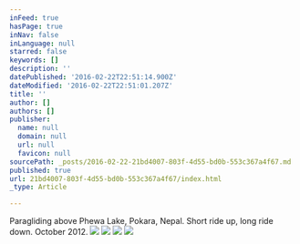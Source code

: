 ```yaml
---
inFeed: true
hasPage: true
inNav: false
inLanguage: null
starred: false
keywords: []
description: ''
datePublished: '2016-02-22T22:51:14.900Z'
dateModified: '2016-02-22T22:51:01.207Z'
title: ''
author: []
authors: []
publisher:
  name: null
  domain: null
  url: null
  favicon: null
sourcePath: _posts/2016-02-22-21bd4007-803f-4d55-bd0b-553c367a4f67.md
published: true
url: 21bd4007-803f-4d55-bd0b-553c367a4f67/index.html
_type: Article

---
```

Paragliding above Phewa Lake, Pokara, Nepal. Short ride up, long ride down. October 2012\. ![](https://the-grid-user-content.s3-us-west-2.amazonaws.com/40adb1b0-8938-4418-8bb5-cc5b50d7b74c.JPG)
![](https://the-grid-user-content.s3-us-west-2.amazonaws.com/0287a6ed-7f91-4f3e-b6a1-775215455327.JPG)
![](https://the-grid-user-content.s3-us-west-2.amazonaws.com/595a5760-a137-47a7-ba31-94e9779daa9b.jpg)
![](https://the-grid-user-content.s3-us-west-2.amazonaws.com/60d1e0ad-704d-4e06-8be8-976d89d1479b.JPG)